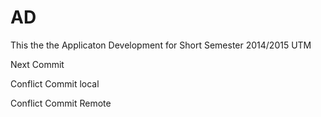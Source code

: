 # AD
This the the Applicaton Development for Short Semester 2014/2015 UTM

Next Commit

Conflict Commit local

Conflict Commit Remote


